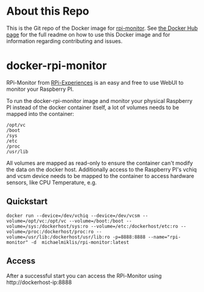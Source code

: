 # About this Repo

This is the Git repo of the Docker image for [rpi-monitor](https://hub.docker.com/r/michaelmiklis/rpi-monitor/). 
See [the Docker Hub page](https://hub.docker.com/r/michaelmiklis/rpi-monitor/) for the full readme on how to use this Docker 
image and for information regarding contributing and issues.

docker-rpi-monitor
========
RPi-Monitor from [RPi-Experiences](http://rpi-experiences.blogspot.de/p/rpi-monitor.html) is an easy and free to use WebUI to
monitor your Raspberry PI.

To run the docker-rpi-monitor image and monitor your physical Raspberry PI instead of the docker container itself, a lot of
volumes needs to be mapped into the container:

	/opt/vc
	/boot
	/sys	
	/etc	
	/proc	
	/usr/lib
	

All volumes are mapped as read-only to ensure the container can't modify the data on the docker host. Additionally access to
the Raspberry PI's vchiq and vcsm device needs to be mapped to the container to access hardware sensors, like CPU Temperature, e.g.

Quickstart
----------
	docker run --device=/dev/vchiq --device=/dev/vcsm --volume=/opt/vc:/opt/vc --volume=/boot:/boot --volume=/sys:/dockerhost/sys:ro --volume=/etc:/dockerhost/etc:ro --volume=/proc:/dockerhost/proc:ro --volume=/usr/lib:/dockerhost/usr/lib:ro -p=8888:8888 --name="rpi-monitor" -d  michaelmiklis/rpi-monitor:latest
	
Access
----------
After a successful start you can access the RPi-Monitor using http://dockerhost-ip:8888
